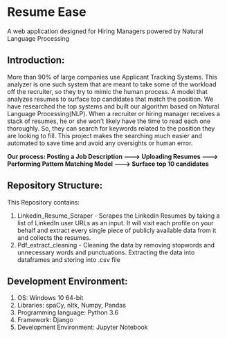 # Resume Ease

A web application designed for Hiring Managers powered by Natural Language Processing

## Introduction:

More than 90% of large companies use Applicant Tracking Systems. This analyzer is one such system that are meant to take some of the workload off the recruiter, so they try to mimic the human process. A model that analyzes resumes to surface top candidates that match the position. We have researched the top systems and built our algorithm based on Natural Language Processing(NLP). When a recruiter or hiring manager receives a stack of resumes, he or she won’t likely have the time to read each one thoroughly. So, they can search for keywords related to the position they are looking to fill. This project makes the searching much easier and automated to save time and avoid any oversights or human error. 

__Our process: Posting a Job Description ---> Uploading Resumes ---> Performing Pattern Matching Model ---> Surface top 10 candidates__

## Repository Structure:

This Repository contains:

1. Linkedin_Resume_Scraper - Scrapes the Linkedin Resumes by taking a list of LinkedIn user URLs as an input. It will visit each profile on your behalf and extract every single piece of publicly available data from it and collects the resumes.
2. Pdf_extract_cleaning - Cleaning the data by removing stopwords and unnecessary words and punctuations. Extracting the data into dataframes and storing into .csv file

## Development Environment:

1.  OS: Windows 10 64-bit
2.	Libraries: spaCy, nltk, Numpy, Pandas
3.	Programming language: Python 3.6 
4.	Framework: Django 
5.	Development Environment: Jupyter Notebook
